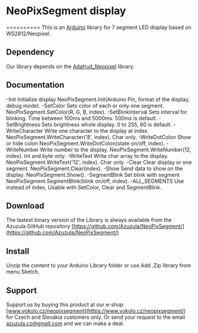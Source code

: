 # NeoPixSegment display
==========
This is an [Arduino](http://arduino.cc) library for 7 segment LED display based on WS2812/Neopixel.

Dependency
----------
Our library depends on the [Adafruit_Neopixel](https://github.com/adafruit/Adafruit_NeoPixel) library.

Documentation
-------------
-Init			Initialize display NeoPixSegment.Init(Arduino Pin, format of the display, debug mode).
-SetColor		Sets color of each or only one segment. NeoPixSegment.SetColor(R, G, B, index).
-SetBlinkInterval	Sets interval for blinking. Time between 100ms and 5000ms. 500ms is default.
-SetBrightness		Sets brightness whole display. 0 to 255, 60 is default.
-WriteCharacter		Write one character to the display at index. NeoPixSegment.WriteCharacter('8', index). Char only.
-WriteDotColon		Show or hide colon NeoPixSegment.WriteDotColon(state on/off, index).
-WriteNumber		Write number to the display. NeoPixSegment.WriteNumber(12, index). Int and byte only.
-WriteText		Write char array to the display. NeoPixSegment.WriteText('12', index). Char only.
-Clear			Clear display or one segment. NeoPixSegment.Clear(index).
-Show			Send data to show on the display. NeoPixSegment.Show().
-SegmentBlink		Set blink with segment NeoPixSegment.SegmentBlink(blink on/off, index).
-ALL_SEGMENTS		Use instead of index, Usable with SetColor, Clear and SegmentBlink.

Download
--------
The lastest binary version of the Library is always available from the 
Azuzula GitHub repository [https://github.com/Azuzula/NeoPixSegment/](https://github.com/Azuzula/NeoPixSegment/)

Install
-------
Unzip the content to your Arduino Library folder or use Add .Zip library from menu Sketch.

Support
-------
Support us by buying this product at our e-shop [www.vokolo.cz/neopixsegment](https://www.vokolo.cz/neopixsegment/) for Czech and Slovakia customers only.
Or send your request to the email azuzula.cz@gmail.com and we can make a deal.